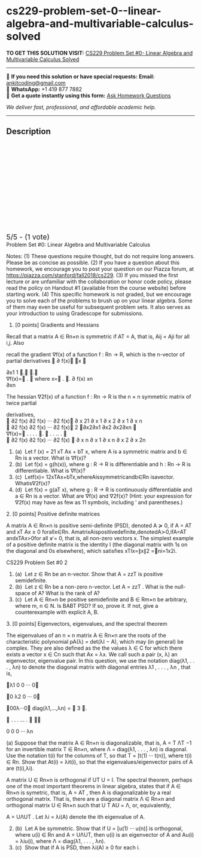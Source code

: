 # cs229-problem-set-0--linear-algebra-and-multivariable-calculus-solved
**TO GET THIS SOLUTION VISIT:** [CS229 Problem Set #0- Linear Algebra and Multivariable Calculus Solved](https://www.ankitcodinghub.com/product/cs229-problem-set-0-linear-algebra-and-multivariable-calculus-solved/)


---

📩 **If you need this solution or have special requests:** **Email:** ankitcoding@gmail.com  
📱 **WhatsApp:** +1 419 877 7882  
📄 **Get a quote instantly using this form:** [Ask Homework Questions](https://www.ankitcodinghub.com/services/ask-homework-questions/)

*We deliver fast, professional, and affordable academic help.*

---

<h2>Description</h2>



<div class="kk-star-ratings kksr-auto kksr-align-center kksr-valign-top" data-payload="{&quot;align&quot;:&quot;center&quot;,&quot;id&quot;:&quot;96203&quot;,&quot;slug&quot;:&quot;default&quot;,&quot;valign&quot;:&quot;top&quot;,&quot;ignore&quot;:&quot;&quot;,&quot;reference&quot;:&quot;auto&quot;,&quot;class&quot;:&quot;&quot;,&quot;count&quot;:&quot;1&quot;,&quot;legendonly&quot;:&quot;&quot;,&quot;readonly&quot;:&quot;&quot;,&quot;score&quot;:&quot;5&quot;,&quot;starsonly&quot;:&quot;&quot;,&quot;best&quot;:&quot;5&quot;,&quot;gap&quot;:&quot;4&quot;,&quot;greet&quot;:&quot;Rate this product&quot;,&quot;legend&quot;:&quot;5\/5 - (1 vote)&quot;,&quot;size&quot;:&quot;24&quot;,&quot;title&quot;:&quot;CS229 Problem Set #0- Linear Algebra and Multivariable Calculus Solved&quot;,&quot;width&quot;:&quot;138&quot;,&quot;_legend&quot;:&quot;{score}\/{best} - ({count} {votes})&quot;,&quot;font_factor&quot;:&quot;1.25&quot;}">

<div class="kksr-stars">

<div class="kksr-stars-inactive">
            <div class="kksr-star" data-star="1" style="padding-right: 4px">


<div class="kksr-icon" style="width: 24px; height: 24px;"></div>
        </div>
            <div class="kksr-star" data-star="2" style="padding-right: 4px">


<div class="kksr-icon" style="width: 24px; height: 24px;"></div>
        </div>
            <div class="kksr-star" data-star="3" style="padding-right: 4px">


<div class="kksr-icon" style="width: 24px; height: 24px;"></div>
        </div>
            <div class="kksr-star" data-star="4" style="padding-right: 4px">


<div class="kksr-icon" style="width: 24px; height: 24px;"></div>
        </div>
            <div class="kksr-star" data-star="5" style="padding-right: 4px">


<div class="kksr-icon" style="width: 24px; height: 24px;"></div>
        </div>
    </div>

<div class="kksr-stars-active" style="width: 138px;">
            <div class="kksr-star" style="padding-right: 4px">


<div class="kksr-icon" style="width: 24px; height: 24px;"></div>
        </div>
            <div class="kksr-star" style="padding-right: 4px">


<div class="kksr-icon" style="width: 24px; height: 24px;"></div>
        </div>
            <div class="kksr-star" style="padding-right: 4px">


<div class="kksr-icon" style="width: 24px; height: 24px;"></div>
        </div>
            <div class="kksr-star" style="padding-right: 4px">


<div class="kksr-icon" style="width: 24px; height: 24px;"></div>
        </div>
            <div class="kksr-star" style="padding-right: 4px">


<div class="kksr-icon" style="width: 24px; height: 24px;"></div>
        </div>
    </div>
</div>


<div class="kksr-legend" style="font-size: 19.2px;">
            5/5 - (1 vote)    </div>
    </div>
<div class="page" title="Page 1">
<div class="layoutArea">
<div class="column">
Problem Set #0: Linear Algebra and Multivariable Calculus

Notes: (1) These questions require thought, but do not require long answers. Please be as concise as possible. (2) If you have a question about this homework, we encourage you to post your question on our Piazza forum, at https://piazza.com/stanford/fall2018/cs229. (3) If you missed the first lecture or are unfamiliar with the collaboration or honor code policy, please read the policy on Handout #1 (available from the course website) before starting work. (4) This specific homework is not graded, but we encourage you to solve each of the problems to brush up on your linear algebra. Some of them may even be useful for subsequent problem sets. It also serves as your introduction to using Gradescope for submissions.

1. [0 points] Gradients and Hessians

Recall that a matrix A ∈ Rn×n is symmetric if AT = A, that is, Aij = Aji for all i,j. Also

recall the gradient ∇f(x) of a function f : Rn → R, which is the n-vector of partial derivatives  ∂ f(x) x 

</div>
</div>
<div class="layoutArea">
<div class="column">
∂x1 1 . .

</div>
</div>
<div class="layoutArea">
<div class="column">
∇f(x)= .  where x= . . ∂ f(x) xn

</div>
</div>
<div class="layoutArea">
<div class="column">
∂xn

The hessian ∇2f(x) of a function f : Rn → R is the n × n symmetric matrix of twice partial

</div>
</div>
<div class="layoutArea">
<div class="column">
derivatives,

</div>
</div>
<div class="layoutArea">
<div class="column">
 ∂2 f(x) ∂2 f(x) ··· ∂2 f(x) ∂ x 21 ∂ x 1 ∂ x 2 ∂ x 1 ∂ x n

</div>
</div>
<div class="layoutArea">
<div class="column">
 ∂2 f(x) ∂2 f(x) ··· ∂2 f(x) 2 ∂x2∂x1 ∂x2 ∂x2∂xn 

</div>
</div>
<div class="layoutArea">
<div class="column">
∇f(x)= . . . . .  . . .. . 

</div>
</div>
<div class="layoutArea">
<div class="column">
 ∂2 f(x) ∂2 f(x) ··· ∂2 f(x)  ∂ x n ∂ x 1 ∂ x n ∂ x 2 ∂ x 2n

</div>
</div>
<div class="layoutArea">
<div class="column">
<ol>
<li>(a) &nbsp;Let f (x) = 21 xT Ax + bT x, where A is a symmetric matrix and b ∈ Rn is a vector. What is ∇f(x)?</li>
<li>(b) &nbsp;Let f(x) = g(h(x)), where g : R → R is differentiable and h : Rn → R is differentiable. What is ∇f(x)?</li>
<li>(c) &nbsp;Letf(x)= 12xTAx+bTx,whereAissymmetricandb∈Rn isavector. Whatis∇2f(x)?</li>
<li>(d) &nbsp;Let f(x) = g(aT x), where g : R → R is continuously differentiable and a ∈ Rn is a vector. What are ∇f(x) and ∇2f(x)? (Hint: your expression for ∇2f(x) may have as few as 11 symbols, including ′ and parentheses.)</li>
</ol>
2. [0 points] Positive definite matrices

A matrix A ∈ Rn×n is positive semi-definite (PSD), denoted A ≽ 0, if A = AT and xT Ax ≥ 0 forallx∈Rn. AmatrixAispositivedefinite,denotedA≻0,ifA=AT andxTAx&gt;0for all x ̸= 0, that is, all non-zero vectors x. The simplest example of a positive definite matrix is the identity I (the diagonal matrix with 1s on the diagonal and 0s elsewhere), which satisfies xTIx=∥x∥2 =􏰁ni=1x2i.

</div>
</div>
</div>
<div class="page" title="Page 2">
<div class="layoutArea">
<div class="column">
CS229 Problem Set #0 2

<ol>
<li>(a) &nbsp;Let z ∈ Rn be an n-vector. Show that A = zzT is positive semidefinite.</li>
<li>(b) &nbsp;Let z ∈ Rn be a non-zero n-vector. Let A = zzT . What is the null-space of A? What is the rank of A?</li>
<li>(c) &nbsp;Let A ∈ Rn×n be positive semidefinite and B ∈ Rm×n be arbitrary, where m, n ∈ N. Is BABT PSD? If so, prove it. If not, give a counterexample with explicit A, B.</li>
</ol>
3. [0 points] Eigenvectors, eigenvalues, and the spectral theorem

The eigenvalues of an n × n matrix A ∈ Rn×n are the roots of the characteristic polynomial pA(λ) = det(λI − A), which may (in general) be complex. They are also defined as the the values λ ∈ C for which there exists a vector x ∈ Cn such that Ax = λx. We call such a pair (x, λ) an eigenvector, eigenvalue pair. In this question, we use the notation diag(λ1, . . . , λn) to denote the diagonal matrix with diagonal entries λ1 , . . . , λn , that is,

λ1 0 0 ··· 0

0 λ2 0 ··· 0

00λ···0 diag(λ1,…,λn) =  3 .

 . . . … .  

0 0 0 ··· λn

(a) Suppose that the matrix A ∈ Rn×n is diagonalizable, that is, A = T ΛT −1 for an invertible matrix T ∈ Rn×n, where Λ = diag(λ1, . . . , λn) is diagonal. Use the notation t(i) for the columns of T, so that T = [t(1) ··· t(n)], where t(i) ∈ Rn. Show that At(i) = λit(i), so that the eigenvalues/eigenvector pairs of A are (t(i),λi).

A matrix U ∈ Rn×n is orthogonal if UT U = I. The spectral theorem, perhaps one of the most important theorems in linear algebra, states that if A ∈ Rn×n is symetric, that is, A = AT , then A is diagonalizable by a real orthogonal matrix. That is, there are a diagonal matrix Λ ∈ Rn×n and orthogonal matrix U ∈ Rn×n such that U T AU = Λ, or, equivalently,

A = UΛUT . Let λi = λi(A) denote the ith eigenvalue of A.

<ol start="2">
<li>(b) &nbsp;Let A be symmetric. Show that if U = [u(1) ··· u(n)] is orthogonal, where u(i) ∈ Rn and A = UΛUT, then u(i) is an eigenvector of A and Au(i) = λiu(i), where Λ = diag(λ1, . . . , λn).</li>
<li>(c) &nbsp;Show that if A is PSD, then λi(A) ≥ 0 for each i.</li>
</ol>
</div>
</div>
</div>
